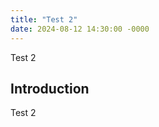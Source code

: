 ```yaml
---
title: "Test 2"
date: 2024-08-12 14:30:00 -0000
---
```


Test 2
<!--more-->

## Introduction

Test 2

<!-- ![_config.yml]({{ site.baseurl }}/images/config.png) -->
